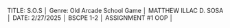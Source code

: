 TITLE: S.O.S │
Genre: Old Arcade School Game │
MATTHEW ILLAC D. SOSA │
DATE: 2/27/2025 │
BSCPE 1-2 │
ASSIGNMENT #1 OOP │
